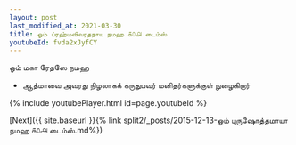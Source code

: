 ```yaml
---
layout: post
last_modified_at: 2021-03-30
title: ஓம் ப்ரஹ்மவிவரதநாய நமஹ ௧௦௮ டைம்ஸ்
youtubeId: fvda2xJyfCY
---
```

 
 
 ஓம் மகா ரேதஸே நமஹ  
 
 -  ஆத்மாவை அவரது நிழலாகக் கருதுபவர் மனிதர்களுக்குள் நுழைகிறார் 
 
  
 
  
 
 
 
 
 
 


{% include youtubePlayer.html id=page.youtubeId %}
 
[Next]({{ site.baseurl }}{% link  split2/_posts/2015-12-13-ஓம் புருஷோத்தமாயா நமஹ ௧௦௮ டைம்ஸ்.md%})
 
